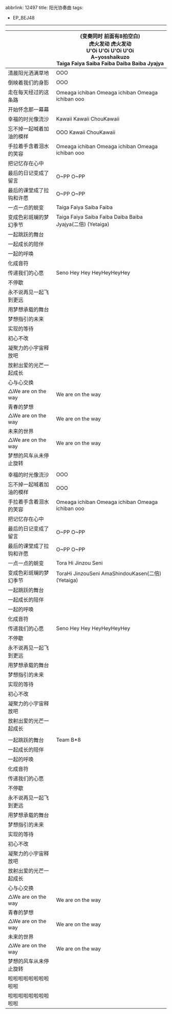 abbrlink: 12497
title: 阳光协奏曲
tags:
  - EP_BEJ48
---
|      |(变奏同时 前面有8拍空白)<br>虎火发动 虎火发动<br>U'Oi U'Oi U'Oi U'Oi<br>A~yosshaikuzo<br>Taiga Faiya Saiba Faiba Daiba Baiba Jyajya|
|--|--|
|清晨阳光洒满草地|OOO|
|倒映着我们的身影|OOO|
|走在每天经过的这条路|Omeaga ichiban Omeaga ichiban Omeaga ichiban ooo|
|开始怀念那一幕幕|      |
|幸福的时光像流沙|Kawaii Kawaii ChouKawaii|
|忘不掉一起喊着加油的模样|OOO Kawaii ChouKawaii|
|手拉着手含着泪水的笑容|Omeaga ichiban Omeaga ichiban Omeaga ichiban ooo|
|把记忆存在心中|      |
|最后的日记变成了留言|O~PP O~PP|
|最后的课堂成了拉钩和许愿|O~PP O~PP|
|一点一点的蜕变|Taiga Faiya Saiba Faiba|
|变成色彩斑斓的梦幻季节|Taiga Faiya Saiba Faiba Daiba Baiba Jyajya(二倍) (Yetaiga)|
|一起跳跃的舞台|      |
|一起成长的陪伴|      |
|一起的呼唤|      |
|化成音符|      |
|传递我们的心愿|Seno Hey Hey HeyHeyHeyHey|
|不停歇|      |
|永不说再见一起飞到更远|      |
|用梦想承载的舞台|      |
|梦想指引的未来|      |
|实现的等待|      |
|初心不改|      |
|凝聚力的小宇宙释放吧|      |
|放射出爱的光芒一起成长|      |
|心与心交换|      |
|△We are on the way|We are on the way|
|青春的梦想|      |
|△We are on the way|We are on the way|
|未来的世界|      |
|△We are on the way|We are on the way|
|梦想的风车从未停止旋转|      |
|      |      |
|幸福的时光像流沙|OOO|
|忘不掉一起喊着加油的模样|OOO|
|手拉着手含着泪水的笑容|Omeaga ichiban Omeaga ichiban Omeaga ichiban ooo|
|把记忆存在心中|      |
|最后的日记变成了留言|O~PP O~PP|
|最后的课堂成了拉钩和许愿|O~PP O~PP|
|一点一点的蜕变|Tora Hi Jinzou Seni|
|变成色彩斑斓的梦幻季节|ToraHi JinzouSeni AmaShindouKasen(二倍) (Yetaiga)|
|一起跳跃的舞台|      |
|一起成长的陪伴|      |
|一起的呼唤|      |
|化成音符|      |
|传递我们的心愿|Seno Hey Hey HeyHeyHeyHey|
|不停歇|      |
|永不说再见一起飞到更远|      |
|用梦想承载的舞台|      |
|梦想指引的未来|      |
|实现的等待|      |
|初心不改|      |
|凝聚力的小宇宙释放吧|      |
|放射出爱的光芒一起成长|      |
|      |      |
|一起跳跃的舞台|Team B*8|
|一起成长的陪伴|      |
|一起的呼唤|      |
|化成音符|      |
|传递我们的心愿|      |
|不停歇|      |
|永不说再见一起飞到更远|      |
|用梦想承载的舞台|      |
|梦想指引的未来|      |
|实现的等待|      |
|初心不改|      |
|凝聚力的小宇宙释放吧|      |
|放射出爱的光芒一起成长|      |
|心与心交换|      |
|△We are on the way|We are on the way|
|青春的梦想|      |
|△We are on the way|We are on the way|
|未来的世界|      |
|△We are on the way|We are on the way|
|梦想的风车从未停止旋转|      |
|啦啦啦啦啦啦啦啦啦啦|      |
|啦啦啦啦啦啦啦啦啦啦|      |